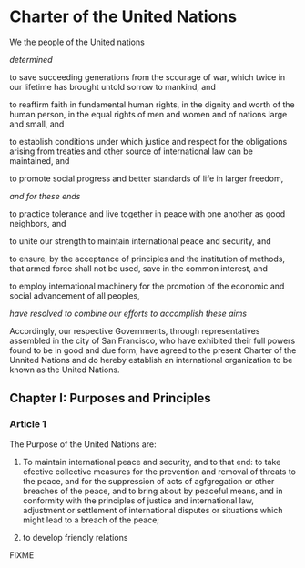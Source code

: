 # Charter of the United Nations
We the people of the United nations

_determined_

to save succeeding generations from the scourage of war, which twice in our lifetime has brought untold sorrow to mankind, and

to reaffirm faith in fundamental human rights, in the dignity and worth of the human person, in the equal rights of men and women and of nations large and small, and

to establish conditions under which justice and respect for the obligations arising from treaties and other source of international law can be maintained, and

to promote social progress and better standards of life in larger freedom,

_and for these ends_

to practice tolerance and live together in peace with one another as good neighbors, and

to unite our strength to maintain international peace and security, and

to ensure, by the acceptance of principles and the institution of methods, that armed force shall not be used, save in the common interest, and

to employ international machinery for the promotion of the economic and social advancement of all peoples,

_have resolved to combine our efforts to accomplish these aims_

Accordingly, our respective Governments, through representatives assembled in the city of San Francisco, who have exhibited their full powers found to be in good and due form, have agreed to the present Charter of the Unnited Nations and do hereby establish an international organization to be known as the United Nations.

## Chapter I: Purposes and Principles

### Article 1

The Purpose of the United Nations are:

1. To maintain international peace and security, and to that end: to take efective collective measures for the prevention and removal of threats to the peace, and for the suppression of acts of agfgregation or other breaches of the peace, and to bring about by peaceful means, and in conformity with the principles of justice and international law, adjustment or settlement of international disputes or situations which might lead to a breach of the peace;

2. to develop friendly relations

FIXME

